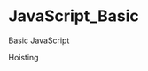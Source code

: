# JavaScript_Basic

Basic JavaScript
<!-- // Everything In Javascript Happen inside the execution context
// Execution context is further distributed into two Components
// 1.Memory Components or Veriable Enviroment
This is where every variables and functions are stored in a "Key : Value" format
// 2.Code Components or Thread Of Execution
This is the place where code is executed "One Line at a Time"
// **_ JavaScript is a Synchronous Single Threaded Language _**
// Javascript execute code one line at a time in a top-down order only
// when ever any JS program is running it going to create an execution context
// Each function invokation will create an execution context
// the main execution context is known as Global Execution Context
// all of the execution context is maintained by javascript engin in a stack known as Call stack
// with GEC at the bottom and each execution context created will be placed on top of it
// execution will happen in LIFO format only
// once all the execution context is executed it will clear out the call stack -->
Hoisting
<!-- Hoisting is a phenomina in Javascript by which we ca access variable and function before its been initialized -->
<!-- As per GEC in index.js when the variable is called in the first line it got its place in Memory component/ veriable enviroment as undefined and for function the whole funtion is copied as value with function name as key. so when the Index.js run`s it gives undefined a to variable and console log to the function . -->